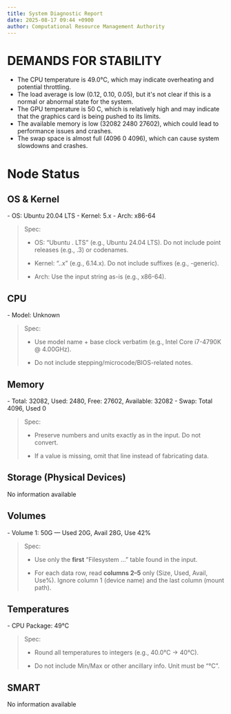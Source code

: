 ```yaml
---
title: System Diagnostic Report
date: 2025-08-17 09:44 +0900
author: Computational Resource Management Authority
---
```

# DEMANDS FOR STABILITY

* The CPU temperature is 49.0°C, which may indicate overheating and potential throttling.
* The load average is low (0.12, 0.10, 0.05), but it's not clear if this is a normal or abnormal state for the system.
* The GPU temperature is 50 C, which is relatively high and may indicate that the graphics card is being pushed to its limits.
* The available memory is low (32082 2480 27602), which could lead to performance issues and crashes.
* The swap space is almost full (4096 0 4096), which can cause system slowdowns and crashes.

# Node Status

## OS & Kernel
\- OS: Ubuntu 20.04 LTS
\- Kernel: 5.x
\- Arch: x86-64

> Spec:
>
> - OS: “Ubuntu <major>.<minor> LTS” (e.g., Ubuntu 24.04 LTS). Do not include point releases (e.g., .3) or codenames.
>
> - Kernel: “<major>.<minor>.x” (e.g., 6.14.x). Do not include suffixes (e.g., -generic).
>
> - Arch: Use the input string as-is (e.g., x86-64).

## CPU
\- Model: Unknown

> Spec:
>
> - Use model name + base clock verbatim (e.g., Intel Core i7-4790K @ 4.00GHz).
>
> - Do not include stepping/microcode/BIOS-related notes.

## Memory
\- Total: 32082, Used: 2480, Free: 27602, Available: 32082
\- Swap: Total 4096, Used 0

> Spec:
>
> - Preserve numbers and units exactly as in the input. Do not convert.
>
> - If a value is missing, omit that line instead of fabricating data.

## Storage (Physical Devices)
No information available

## Volumes
\- Volume 1: 50G — Used 20G, Avail 28G, Use 42%

> Spec:
>
> - Use only the **first** “Filesystem …” table found in the input.
>
> - For each data row, read **columns 2–5** only (Size, Used, Avail, Use%). Ignore column 1 (device name) and the last column (mount path).

## Temperatures
\- CPU Package: 49°C

> Spec:
>
> - Round all temperatures to integers (e.g., 40.0°C → 40°C).
>
> - Do not include Min/Max or other ancillary info. Unit must be “°C”.

## SMART
No information available
